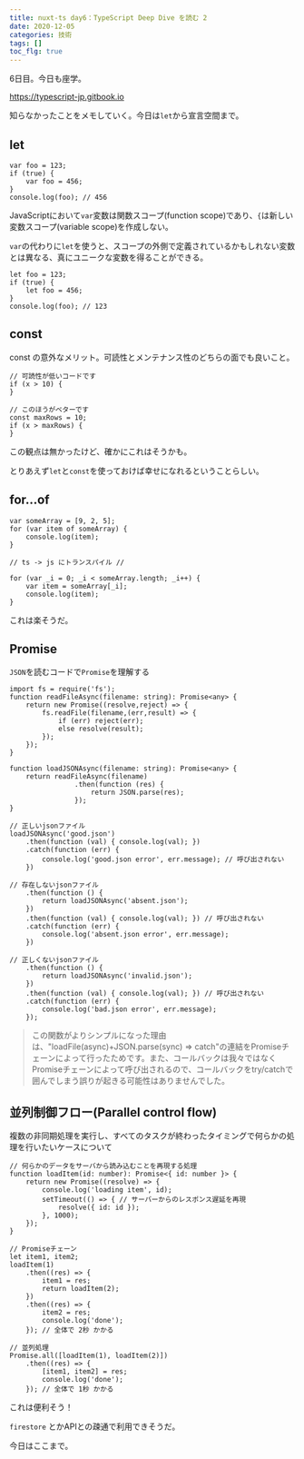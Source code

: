 ```yaml
---
title: nuxt-ts day6：TypeScript Deep Dive を読む 2
date: 2020-12-05
categories: 技術
tags: []
toc_flg: true
---
```


6日目。今日も座学。

https://typescript-jp.gitbook.io

知らなかったことをメモしていく。今日は`let`から宣言空間まで。

## let

~~~ts{}[]
var foo = 123;
if (true) {
    var foo = 456;
}
console.log(foo); // 456
~~~

JavaScriptにおいて`var`変数は関数スコープ(function scope)であり、`{`は新しい変数スコープ(variable scope)を作成しない。

`var`の代わりに`let`を使うと、スコープの外側で定義されているかもしれない変数とは異なる、真にユニークな変数を得ることができる。

~~~ts{}[]
let foo = 123;
if (true) {
    let foo = 456;
}
console.log(foo); // 123
~~~


## const

const の意外なメリット。可読性とメンテナンス性のどちらの面でも良いこと。

~~~ts{}[]
// 可読性が低いコードです
if (x > 10) {
}

// このほうがベターです
const maxRows = 10;
if (x > maxRows) {
}
~~~

この観点は無かったけど、確かにこれはそうかも。

とりあえず`let`と`const`を使っておけば幸せになれるということらしい。

## for...of

~~~ts{}[]
var someArray = [9, 2, 5];
for (var item of someArray) {
    console.log(item);
}

// ts -> js にトランスパイル //

for (var _i = 0; _i < someArray.length; _i++) {
    var item = someArray[_i];
    console.log(item);
}
~~~

これは楽そうだ。

## Promise

`JSON`を読むコードで`Promise`を理解する

~~~ts{}[]
import fs = require('fs');
function readFileAsync(filename: string): Promise<any> {
    return new Promise((resolve,reject) => {
        fs.readFile(filename,(err,result) => {
            if (err) reject(err);
            else resolve(result);
        });
    });
}

function loadJSONAsync(filename: string): Promise<any> {
    return readFileAsync(filename)
                .then(function (res) {
                    return JSON.parse(res);
                });
}

// 正しいjsonファイル
loadJSONAsync('good.json')
    .then(function (val) { console.log(val); })
    .catch(function (err) {
        console.log('good.json error', err.message); // 呼び出されない
    })

// 存在しないjsonファイル
    .then(function () {
        return loadJSONAsync('absent.json');
    })
    .then(function (val) { console.log(val); }) // 呼び出されない
    .catch(function (err) {
        console.log('absent.json error', err.message);
    })

// 正しくないjsonファイル
    .then(function () {
        return loadJSONAsync('invalid.json');
    })
    .then(function (val) { console.log(val); }) // 呼び出されない
    .catch(function (err) {
        console.log('bad.json error', err.message);
    });
~~~

> この関数がよりシンプルになった理由は、"loadFile(async)+JSON.parse(sync) => catch"の連結をPromiseチェーンによって行ったためです。また、コールバックは我々ではなくPromiseチェーンによって呼び出されるので、コールバックをtry/catchで囲んでしまう誤りが起きる可能性はありませんでした。


## 並列制御フロー(Parallel control flow)

複数の非同期処理を実行し、すべてのタスクが終わったタイミングで何らかの処理を行いたいケースについて

~~~ts{}[]
// 何らかのデータをサーバから読み込むことを再現する処理
function loadItem(id: number): Promise<{ id: number }> {
    return new Promise((resolve) => {
        console.log('loading item', id);
        setTimeout(() => { // サーバーからのレスポンス遅延を再現
            resolve({ id: id });
        }, 1000);
    });
}

// Promiseチェーン
let item1, item2;
loadItem(1)
    .then((res) => {
        item1 = res;
        return loadItem(2);
    })
    .then((res) => {
        item2 = res;
        console.log('done');
    }); // 全体で 2秒 かかる

// 並列処理
Promise.all([loadItem(1), loadItem(2)])
    .then((res) => {
        [item1, item2] = res;
        console.log('done');
    }); // 全体で 1秒 かかる
~~~

これは便利そう！

`firestore` とかAPIとの疎通で利用できそうだ。

今日はここまで。
